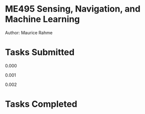 # ME495 Sensing, Navigation, and Machine Learning
Author: Maurice Rahme
# Tasks Submitted
0.000

0.001

0.002
# Tasks Completed
